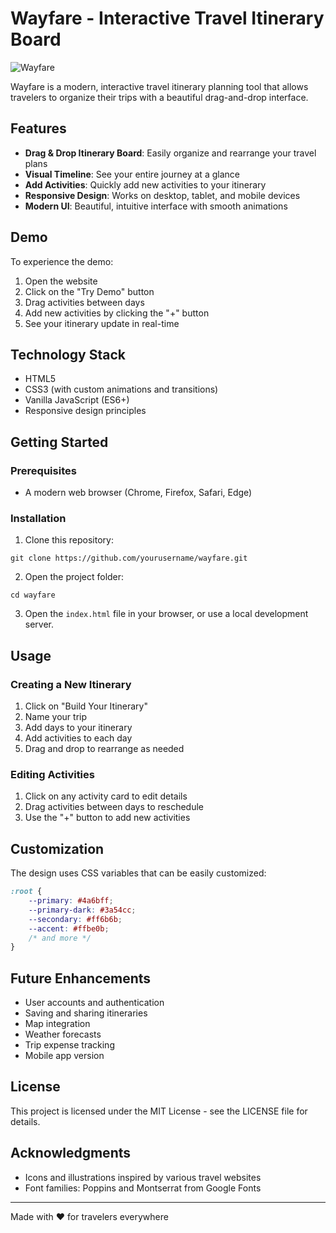 # Wayfare - Interactive Travel Itinerary Board

![Wayfare](https://img.shields.io/badge/Wayfare-Travel%20Planner-4a6bff)

Wayfare is a modern, interactive travel itinerary planning tool that allows travelers to organize their trips with a beautiful drag-and-drop interface.

## Features

- **Drag & Drop Itinerary Board**: Easily organize and rearrange your travel plans
- **Visual Timeline**: See your entire journey at a glance
- **Add Activities**: Quickly add new activities to your itinerary
- **Responsive Design**: Works on desktop, tablet, and mobile devices
- **Modern UI**: Beautiful, intuitive interface with smooth animations

## Demo

To experience the demo:
1. Open the website
2. Click on the "Try Demo" button
3. Drag activities between days
4. Add new activities by clicking the "+" button
5. See your itinerary update in real-time

## Technology Stack

- HTML5
- CSS3 (with custom animations and transitions)
- Vanilla JavaScript (ES6+)
- Responsive design principles

## Getting Started

### Prerequisites

- A modern web browser (Chrome, Firefox, Safari, Edge)

### Installation

1. Clone this repository:
```
git clone https://github.com/yourusername/wayfare.git
```

2. Open the project folder:
```
cd wayfare
```

3. Open the `index.html` file in your browser, or use a local development server.

## Usage

### Creating a New Itinerary

1. Click on "Build Your Itinerary"
2. Name your trip
3. Add days to your itinerary
4. Add activities to each day
5. Drag and drop to rearrange as needed

### Editing Activities

1. Click on any activity card to edit details
2. Drag activities between days to reschedule
3. Use the "+" button to add new activities

## Customization

The design uses CSS variables that can be easily customized:

```css
:root {
    --primary: #4a6bff;
    --primary-dark: #3a54cc;
    --secondary: #ff6b6b;
    --accent: #ffbe0b;
    /* and more */
}
```

## Future Enhancements

- User accounts and authentication
- Saving and sharing itineraries
- Map integration
- Weather forecasts
- Trip expense tracking
- Mobile app version

## License

This project is licensed under the MIT License - see the LICENSE file for details.

## Acknowledgments

- Icons and illustrations inspired by various travel websites
- Font families: Poppins and Montserrat from Google Fonts

---

Made with ❤️ for travelers everywhere 